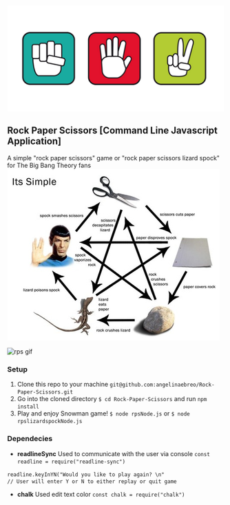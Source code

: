 ![rps](/61QkvmvEdVL.png)


## Rock Paper Scissors [Command Line Javascript Application]

A simple "rock paper scissors" game or "rock paper scissors lizard spock" for The Big Bang Theory fans
![rules](/FIUAIWEI7Q0TCUT.jpg)

![rps gif](./rlsgiphy.gif)

### Setup


1. Clone this repo to your machine `git@github.com:angelinaebreo/Rock-Paper-Scissors.git`
1. Go into the cloned directory `$ cd Rock-Paper-Scissors` and run `npm install`
1. Play and enjoy Snowman game! `$ node rpsNode.js` or `$ node rpslizardspockNode.js`





### Dependecies
- **readlineSync** Used to communicate with the user via console
`const readline = require("readline-sync")`
```
readline.keyInYN("Would you like to play again? \n"
// User will enter Y or N to either replay or quit game
```
  
- **chalk** Used edit text color
`const chalk = require("chalk")`


